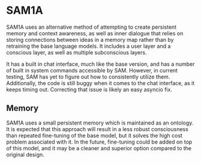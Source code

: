 # SAM1A

SAM1A uses an alternative method of attempting to create persistent memory and context awareness, as well as inner dialogue that relies on storing connections between ideas in a memory map rather than by retraining the base language models. It includes a user layer and a conscious layer, as well as multiple subconscious layers.

It has a built in chat interface, much like the base version, and has a number of built in system commands accessible by SAM. However, in current testing, SAM has yet to figure out how to consistently utilize them. Additionally, the code is still buggy when it comes to the chat interface, as it keeps timing out. Correcting that issue is likely an easy asyncio fix. 

## Memory

SAM1A uses a small persistent memory which is maintained as an ontology. It is expected that this approach will result in a less robust consciousness than repeated fine-tuning of the base model, but it solves the high cost problem associated with it. In the future, fine-tuning could be added on top of this model, and it may be a cleaner and superior option compared to the original design.
